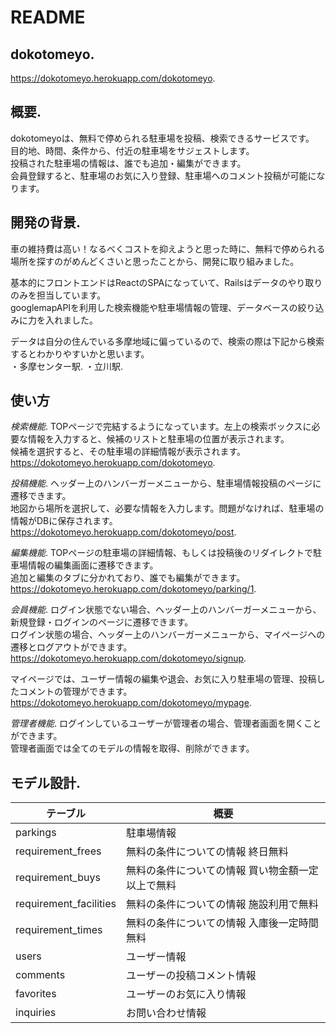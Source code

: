 # README

## dokotomeyo. 
https://dokotomeyo.herokuapp.com/dokotomeyo. 

## 概要. 
dokotomeyoは、無料で停められる駐車場を投稿、検索できるサービスです。  
目的地、時間、条件から、付近の駐車場をサジェストします。  
投稿された駐車場の情報は、誰でも追加・編集ができます。  
会員登録すると、駐車場のお気に入り登録、駐車場へのコメント投稿が可能になります。  

## 開発の背景. 
車の維持費は高い！なるべくコストを抑えようと思った時に、無料で停められる場所を探すのがめんどくさいと思ったことから、開発に取り組みました。  

基本的にフロントエンドはReactのSPAになっていて、Railsはデータのやり取りのみを担当しています。  
googlemapAPIを利用した検索機能や駐車場情報の管理、データベースの絞り込みに力を入れました。  

データは自分の住んでいる多摩地域に偏っているので、検索の際は下記から検索するとわかりやすいかと思います。  
・多摩センター駅. 
・立川駅. 

## 使い方  
*検索機能*. 
TOPページで完結するようになっています。左上の検索ボックスに必要な情報を入力すると、候補のリストと駐車場の位置が表示されます。  
候補を選択すると、その駐車場の詳細情報が表示されます。  
https://dokotomeyo.herokuapp.com/dokotomeyo. 

*投稿機能*. 
ヘッダー上のハンバーガーメニューから、駐車場情報投稿のページに遷移できます。  
地図から場所を選択して、必要な情報を入力します。問題がなければ、駐車場の情報がDBに保存されます。  
https://dokotomeyo.herokuapp.com/dokotomeyo/post. 

*編集機能*. 
TOPページの駐車場の詳細情報、もしくは投稿後のリダイレクトで駐車場情報の編集画面に遷移できます。  
追加と編集のタブに分かれており、誰でも編集ができます。  
https://dokotomeyo.herokuapp.com/dokotomeyo/parking/1. 

*会員機能*. 
ログイン状態でない場合、ヘッダー上のハンバーガーメニューから、新規登録・ログインのページに遷移できます。  
ログイン状態の場合、ヘッダー上のハンバーガーメニューから、マイページへの遷移とログアウトができます。  
https://dokotomeyo.herokuapp.com/dokotomeyo/signup. 

マイページでは、ユーザー情報の編集や退会、お気に入り駐車場の管理、投稿したコメントの管理ができます。  
https://dokotomeyo.herokuapp.com/dokotomeyo/mypage. 

*管理者機能*. 
ログインしているユーザーが管理者の場合、管理者画面を開くことができます。  
管理者画面では全てのモデルの情報を取得、削除ができます。  

## モデル設計. 
|テーブル|概要|
| ------------------ | ------------------ |
| parkings  | 駐車場情報  |
| requirement_frees  | 無料の条件についての情報 終日無料 |
| requirement_buys  | 無料の条件についての情報 買い物金額一定以上で無料 |
| requirement_facilities  | 無料の条件についての情報 施設利用で無料 |
| requirement_times  | 無料の条件についての情報 入庫後一定時間無料 |
| users  | ユーザー情報  |
| comments  | ユーザーの投稿コメント情報  |
| favorites  | ユーザーのお気に入り情報  |
| inquiries  | お問い合わせ情報 |


